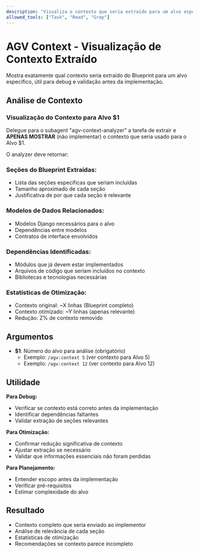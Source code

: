 ```yaml
---
description: "Visualiza o contexto que seria extraído para um alvo específico (útil para debug e validação)"
allowed_tools: ["Task", "Read", "Grep"]
---
```


# AGV Context - Visualização de Contexto Extraído

Mostra exatamente qual contexto seria extraído do Blueprint para um alvo específico, útil para debug e validação antes da implementação.

## Análise de Contexto

### Visualização do Contexto para Alvo $1

Delegue para o subagent "agv-context-analyzer" a tarefa de extrair e **APENAS MOSTRAR** (não implementar) o contexto que seria usado para o Alvo $1.

O analyzer deve retornar:

### Seções do Blueprint Extraídas:
- Lista das seções específicas que seriam incluídas
- Tamanho aproximado de cada seção
- Justificativa de por que cada seção é relevante

### Modelos de Dados Relacionados:
- Modelos Django necessários para o alvo
- Dependências entre modelos
- Contratos de interface envolvidos

### Dependências Identificadas:
- Módulos que já devem estar implementados
- Arquivos de código que seriam incluídos no contexto
- Bibliotecas e tecnologias necessárias

### Estatísticas de Otimização:
- Contexto original: ~X linhas (Blueprint completo)
- Contexto otimizado: ~Y linhas (apenas relevante)
- Redução: Z% de contexto removido

## Argumentos
- **$1**: Número do alvo para análise (obrigatório)
  - Exemplo: `/agv:context 5` (ver contexto para Alvo 5)
  - Exemplo: `/agv:context 12` (ver contexto para Alvo 12)

## Utilidade

**Para Debug:**
- Verificar se contexto está correto antes da implementação
- Identificar dependências faltantes
- Validar extração de seções relevantes

**Para Otimização:**
- Confirmar redução significativa de contexto
- Ajustar extração se necessário
- Validar que informações essenciais não foram perdidas

**Para Planejamento:**
- Entender escopo antes da implementação
- Verificar pré-requisitos
- Estimar complexidade do alvo

## Resultado
- Contexto completo que seria enviado ao implementor
- Análise de relevância de cada seção
- Estatísticas de otimização
- Recomendações se contexto parece incompleto